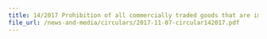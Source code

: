 ```yaml
---
title: 14/2017 Prohibition of all commercially traded goods that are imported, exported, transhipped or brought in transit from or to the Democratic People’s Republic of Korea through Singapore
file_url: /news-and-media/circulars/2017-11-07-circular142017.pdf
---
```

